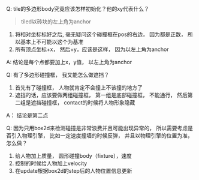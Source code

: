 
Q: tile的多边形body究竟应该怎样初始化？他的xy代表什么？

> tiled以砖块的左上角为anchor

1. 将相对坐标标好之后, 毫无疑问这个碰撞框在pos的右边， 因为都是正数， 所以基本上不可能以这个为基准
2. 所有顶点坐标+x， 然后+y，应该是这样， 因为以左上角为anchor 

A: 结论是每个点都要加上x，y值， 以左上角为anchor

Q: 有了多边形碰撞框， 我又能怎么做遮挡？

1. 首先有了碰撞框， 人物就肯定不会撞上不该撞的地方了
2. 遮挡的话，应该要做两组碰撞框， 第一组是底部碰撞框， 不能通行， 然后第二组是遮挡碰撞框， contact的时候将人物形象隐藏

A： 结论是第二点

Q: 因为只用box2d来检测碰撞是非常浪费并且可能出现异常的， 所以需要考虑是否引入物理引擎， 比如一定速度撞墙的时候反弹， 并且以物理引擎的位置为准， 怎么做？

1. 给人物加上质量， 圆形碰撞body（fixture），速度 
2. 控制的时候给人物加上velocity
3. 在update根据box2d的step后的人物位置信息更新
